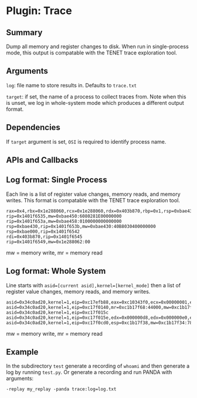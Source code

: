 Plugin: Trace
===========

Summary
-------
Dump all memory and register changes to disk.
When run in single-process mode, this output is compatable with the TENET trace exploration tool.

Arguments
---------
`log`: file name to store results in. Defaults to `trace.txt`

`target`: if set, the name of a process to collect traces from. Note when this is unset, we log in whole-system mode which produces a different output format.

Dependencies
------------
If `target` argument is set, `OSI` is required to identify process name.

APIs and Callbacks
------------------

Log format: Single Process
-----
Each line is a list of register value changes, memory reads, and memory writes. This format is compatable with the TENET trace exploration tool.
```
rax=0x4,rbx=0x1e288060,rcx=0x1e288060,rdx=0x403b870,rbp=0x1,rsp=0xbae438,rsi=0x2e1c0030,rdi=0x403b840,r8=0x0,r9=0x230,r10=0x403b870,r11=0x0,r12=0xffffffff,r13=0x2c7cb684b38,r14=0x141281d08,r15=0x1,rip=0x1401f6530
rip=0x1401f6535,mw=0xbae450:6080281E00000000
rip=0x1401f653a,mw=0xbae458:0100000000000000
rsp=0xbae430,rip=0x1401f653b,mw=0xbae430:40B8030400000000
rsp=0xbae000,rip=0x1401f6542
rdi=0x403b870,rip=0x1401f6545
rip=0x1401f6549,mw=0x1e288062:00
```
mw = memory write, mr = memory read

Log format: Whole System
-----
Line starts with `asid=[current asid],kernel=[kernel_mode]` then a list of register value changes, memory reads, and memory writes.
```
asid=0x34c0ad20,kernel=1,eip=0xc17efb88,eax=0xc10343f0,ecx=0x00000001,edx=0xc1b16000,esp=0xc1b17f6c,ebp=0xc1b17f78,mw=0xc1b17f68:44000,esp=0xc1b17f68
asid=0x34c0ad20,kernel=1,eip=0xc17f0140,mr=0xc1b17f68:44000,mw=0xc1b17f68:c4ffffff,mw=0xc1b17f64:e0000,esp=0xc1b17f64,mw=0xc1b17f60:d8000,esp=0xc1b17f60,mw=0xc1b17f5c:7b000,esp=0xc1b17f5c,mw=0xc1b17f58:7b000,esp=0xc1b17f58,mw=0xc1b17f54:f0433c1,esp=0xc1b17f54,mw=0xc1b17f50:787fb1c1,esp=0xc1b17f50,mw=0xc1b17f4c:0000,esp=0xc1b17f4c,mw=0xc1b17f48:0000,esp=0xc1b17f48,mw=0xc1b17f44:060b1c1,esp=0xc1b17f44,mw=0xc1b17f40:1000,esp=0xc1b17f40,mw=0xc1b17f3c:0000,esp=0xc1b17f3c,edx=0x0000007b
asid=0x34c0ad20,kernel=1,eip=0xc17f015c
asid=0x34c0ad20,kernel=1,eip=0xc17f015e,edx=0x000000d8,edx=0x000000e0,eax=0xc1b17f3c,mw=0xc1b17f38:7317fc1
asid=0x34c0ad20,kernel=1,eip=0xc17f0cd0,esp=0xc1b17f38,mw=0xc1b17f34:787fb1c1,esp=0xc1b17f34,ebp=0xc1b17f34,mw=0xc1b17f30:0000,esp=0xc1b17f30,mw=0xc1b17f2c:0000,esp=0xc1b17f2c,mw=0xc1b17f28:0000,esp=0xc1b17f28,esp=0xc1b17f14,mr=0xf63aec80:0000,mr=0xc1b17f68:c4ffffff,ebx=0xffffffc4,mw=0xc1b17f24:3c7fb1c1,mw=0xf63aec80:3c7fb1c1,mw=0xc1b17f10:f6c7fc1
```
mw = memory write, mr = memory read


Example
-------

In the subdirectory `test` generate a recording of `whoami` and then generate a log by running `test.py`. Or generate a recording and run PANDA with arguments:

```
-replay my_replay -panda trace:log=log.txt
```
